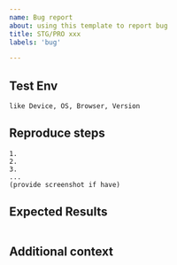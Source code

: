 ```yaml
---
name: Bug report
about: using this template to report bug
title: STG/PRO xxx
labels: 'bug'

---
```

## Test Env
```
like Device, OS, Browser, Version
```

## Reproduce steps
```
1.
2.
3.
...
(provide screenshot if have)

```

## Expected Results
```

```

## Additional context
```

```
